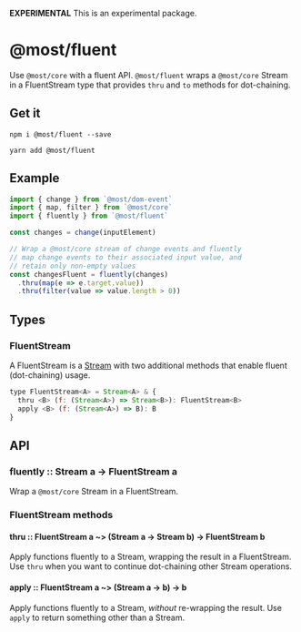 **EXPERIMENTAL** This is an experimental package.

# @most/fluent

Use `@most/core` with a fluent API.  `@most/fluent` wraps a `@most/core` Stream in a FluentStream type that provides `thru` and `to` methods for dot-chaining.

## Get it

`npm i @most/fluent --save`

`yarn add @most/fluent`

## Example

```js
import { change } from `@most/dom-event`
import { map, filter } from `@most/core`
import { fluently } from `@most/fluent`

const changes = change(inputElement)

// Wrap a @most/core stream of change events and fluently
// map change events to their associated input value, and
// retain only non-empty values
const changesFluent = fluently(changes)
  .thru(map(e => e.target.value))
  .thru(filter(value => value.length > 0))
```

## Types

### FluentStream

A FluentStream is a [Stream](http://mostcore.readthedocs.io/en/latest/api.html#stream) with two additional methods that enable fluent (dot-chaining) usage.

```js
type FluentStream<A> = Stream<A> & {
  thru <B> (f: (Stream<A>) => Stream<B>): FluentStream<B>
  apply <B> (f: (Stream<A>) => B): B
}
```

## API

### fluently :: Stream a &rarr; FluentStream a

Wrap a `@most/core` Stream in a FluentStream.

### FluentStream methods

#### thru :: FluentStream a ~> (Stream a &rarr; Stream b) &rarr; FluentStream b

Apply functions fluently to a Stream, wrapping the result in a FluentStream.  Use `thru` when you want to continue dot-chaining other Stream operations.

#### apply :: FluentStream a ~> (Stream a &rarr; b) &rarr; b

Apply functions fluently to a Stream, _without_ re-wrapping the result.  Use `apply` to return something other than a Stream.
